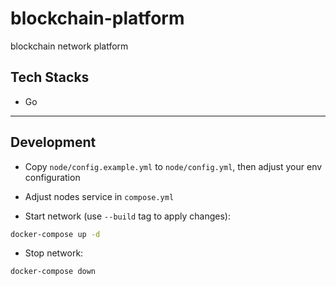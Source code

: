 # blockchain-platform

blockchain network platform

## Tech Stacks

- Go

---

## Development

- Copy `node/config.example.yml` to `node/config.yml`, then adjust your env configuration

- Adjust nodes service in `compose.yml`

- Start network (use `--build` tag to apply changes):

```bash
docker-compose up -d
```

- Stop network:

```bash
docker-compose down
```
